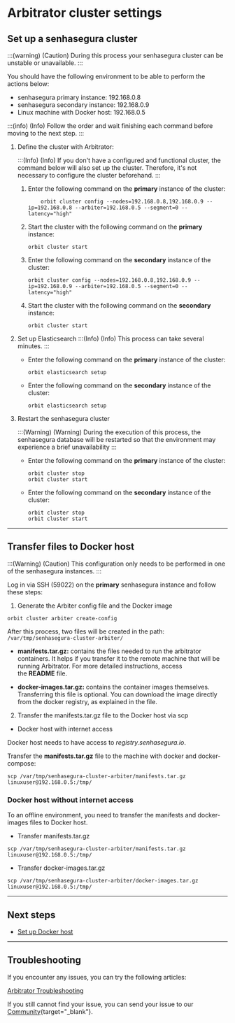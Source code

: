 # Arbitrator cluster settings

## Set up a senhasegura cluster

:::(warning) (Caution)
During this process your senhasegura cluster can be unstable or unavailable.
:::

You should have the following environment to be able to perform the actions below:
- senhasegura primary instance: 192.168.0.8
- senhasegura secondary instance: 192.168.0.9
- Linux machine with Docker host: 192.168.0.5

:::(info) (Info)
Follow the order and wait finishing each command before moving to the next step.
:::

1. Define the cluster with Arbitrator:

    :::(Info) (Info)
    If you don't have a configured and functional cluster, the command below will also set up the cluster. Therefore, it's not necessary to configure the cluster beforehand.
    :::

    1. Enter the following command on the **primary** instance of the cluster:

        ```
            orbit cluster config --nodes=192.168.0.8,192.168.0.9 --ip=192.168.0.8 --arbiter=192.168.0.5 --segment=0 --latency="high"
        ```

    1. Start the cluster with the following command on the **primary** instance:
        ```
        orbit cluster start
        ```

    2. Enter the following command on the **secondary** instance of the cluster:

        ```
        orbit cluster config --nodes=192.168.0.8,192.168.0.9 --ip=192.168.0.9 --arbiter=192.168.0.5 --segment=0 --latency="high"
        ```
    10. Start the cluster with the following command on the **secondary** instance:
        ```
        orbit cluster start
        ```
    
2. Set up Elasticsearch
    :::(Info) (Info)
    This process can take several minutes. 
    :::

    - Enter the following command on the **primary** instance of the cluster:
        ```
        orbit elasticsearch setup
        ```

    - Enter the following command on the **secondary** instance of the cluster:
        ```
        orbit elasticsearch setup
        ```
    
3. Restart the senhasegura cluster

    :::(Warning) (Warning)
    During the execution of this process, the senhasegura database will be restarted so that the environment may experience a brief unavailability
    :::

    - Enter the following command on the **primary** instance of the cluster:
        ```
        orbit cluster stop
        orbit cluster start
        ```

    - Enter the following command on the **secondary** instance of the cluster:
        ```
        orbit cluster stop
        orbit cluster start
        ```
    
---

## Transfer files to Docker host

:::(Warning) (Caution)
This configuration only needs to be performed in one of the senhasegura instances.
:::

Log in via SSH (59022) on the **primary** senhasegura instance and follow these steps:

1. Generate the Arbiter config file and the Docker image
```
orbit cluster arbiter create-config
```

After this process, two files will be created in the path: `/var/tmp/senhasegura-cluster-arbiter/`

- **manifests.tar.gz:** contains the files needed to run the arbitrator containers. It helps if you transfer it to the remote machine that will be running Arbitrator. For more detailed instructions, access the **README** file.

- **docker-images.tar.gz:** contains the container images themselves. Transferring this file is optional. You can download the image directly from the docker registry, as explained in the file.

2. Transfer the manifests.tar.gz file to the Docker host via scp

- Docker host with internet access

Docker host needs to have access to *registry.senhasegura.io*.

Transfer the **manifests.tar.gz** file to the machine with docker and docker-compose:
```
scp /var/tmp/senhasegura-cluster-arbiter/manifests.tar.gz linuxuser@192.168.0.5:/tmp/
```

### Docker host without internet access

To an offline environment, you need to transfer the manifests and docker-images files to Docker host.

- Transfer manifests.tar.gz
```
scp /var/tmp/senhasegura-cluster-arbiter/manifests.tar.gz linuxuser@192.168.0.5:/tmp/
```

- Transfer docker-images.tar.gz
```
scp /var/tmp/senhasegura-cluster-arbiter/docker-images.tar.gz linuxuser@192.168.0.5:/tmp/
```

---

## Next steps

- [Set up Docker host](/v3-32/docs/arbitrator-docker-settings)

---

## Troubleshooting

If you encounter any issues, you can try the following articles:

[Arbitrator Troubleshooting](/v3-32/docs/arbitrator-troubleshooting)

If you still cannot find your issue, you can send your issue to our [Community](https://community.senhasegura.io/?utm_source=HelpCenter&utm_medium=Article&utm_campaign=ArbitratorInstallation){target="_blank"}.